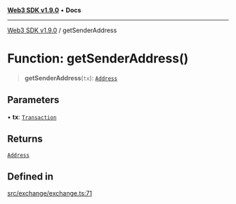 [**Web3 SDK v1.9.0**](../README.md) • **Docs**

***

[Web3 SDK v1.9.0](../globals.md) / getSenderAddress

# Function: getSenderAddress()

> **getSenderAddress**(`tx`): [`Address`](../type-aliases/Address.md)

## Parameters

• **tx**: [`Transaction`](../namespaces/node/interfaces/Transaction.md)

## Returns

[`Address`](../type-aliases/Address.md)

## Defined in

[src/exchange/exchange.ts:71](https://github.com/Mystic-Nayy/alephium-web3/blob/c1afd789a197ce5fe21f08c2965942090157c33d/packages/web3/src/exchange/exchange.ts#L71)
